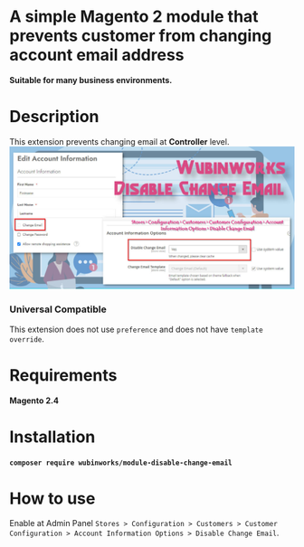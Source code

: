 # A simple Magento 2 module that prevents customer from changing account email address
**Suitable for many business environments.**

# Description
This extension prevents changing email at **Controller** level.
<a href="https://www.wubinworks/disable-change-email.html" target="_blank"><img src="https://raw.githubusercontent.com/wubinworks/home/master/images/Wubinworks/DisableChangeEmail/disable-change-email.jpg" alt="Wubinworks Disable Change Email" title="Wubinworks Disable Change Email"/></a>

### Universal Compatible
This extension does not use `preference` and does not have `template override`.

# Requirements
**Magento 2.4**

# Installation
**`composer require wubinworks/module-disable-change-email`**

# How to use
Enable at Admin Panel `Stores > Configuration > Customers > Customer Configuration > Account Information Options > Disable Change Email`.

